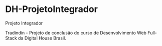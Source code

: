 # DH-ProjetoIntegrador
Projeto Integrador

Tradindin - Projeto de conclusão do curso de Desenvolvimento Web Full-Stack da Digital House Brasil.


